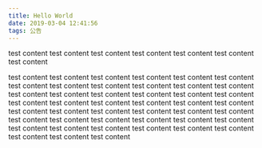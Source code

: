 ```yaml
---
title: Hello World
date: 2019-03-04 12:41:56
tags: 公告
---
```


test content test content test content test content test content test content test content 
<!-- more -->
test content test content test content test content test content test content test content test content test content test content test content test content test content test content test content test content test content test content test content test content test content test content test content test content test content test content test content test content test content test content test content test content test content test content test content test content test content test content test content test content test content test content test content test content test content 